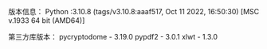 版本信息：
Python :3.10.8 (tags/v3.10.8:aaaf517, Oct 11 2022, 16:50:30) [MSC v.1933 64 bit (AMD64)]

第三方库版本：
pycryptodome - 3.19.0
pypdf2 - 3.0.1
xlwt - 1.3.0
